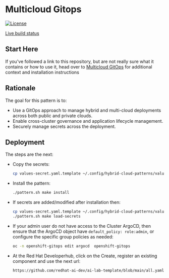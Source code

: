 # Multicloud Gitops

[![License](https://img.shields.io/badge/License-Apache%202.0-blue.svg)](https://opensource.org/licenses/Apache-2.0)

[Live build status](https://validatedpatterns.io/ci/?pattern=mcgitops)

## Start Here

If you've followed a link to this repository, but are not really sure what it contains
or how to use it, head over to [Multicloud GitOps](https://validatedpatterns.io/patterns/multicloud-gitops/)
for additional context and installation instructions

## Rationale

The goal for this pattern is to:

* Use a GitOps approach to manage hybrid and multi-cloud deployments across both public and private clouds.
* Enable cross-cluster governance and application lifecycle management.
* Securely manage secrets across the deployment.


## Deployment

The steps are the next:

* Copy the secrets:

    ```bash
    cp values-secret.yaml.template ~/.config/hybrid-cloud-patterns/values-secret-multicloud-gitops.yaml
    ```

* Install the pattern:

    ```bash
    ./pattern.sh make install
    ```

* If secrets are added/modified after installation then:

    ```bash
    cp values-secret.yaml.template ~/.config/hybrid-cloud-patterns/values-secret-multicloud-gitops.yaml
    ./pattern.sh make load-secrets
    ```

* If your admin user do not have access to the Cluster ArgoCD, then ensure that
  the ArgoCD object have `default_policy: role:admin`, or configure the specific
  group policies as needed:

    ```bash
    oc -n openshift-gitops edit argocd  openshift-gitops
    ```


* At the Red Hat Developerhub, click on the Create, register an existing
  component and use the next url:

    ```
    https://github.com/redhat-ai-dev/ai-lab-template/blob/main/all.yaml
    ```
